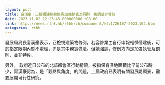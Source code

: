 ```yaml
---
layout: post
title: 甯漢豪：正檢視建築物條例加強執管及罰則　強調並非特赦
date: 2023-11-02 12:25:43.000000000 +08:00
link: https://news.rthk.hk/rthk/ch/component/k2/1726107-20231102.htm
categories: rthk
---
```


發展局局長甯漢豪表示，正檢視建築物條例，若容許業主自行申報輕微僭建後，可於指定限期內暫不處理，亦是其中務實做法。但她強調，修例方向是加強執管及罰則，並非特赦。

另外， 政府近日公布的北部都會區行動綱領，被指保育濕地面積比早前公布時少，甯漢豪認為，是「觀點與角度」的問題，上屆政府已表明有關發展屬願景，需要展開可行性研究。

